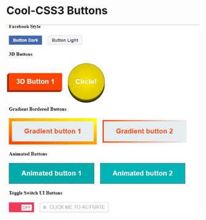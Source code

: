 # Cool-CSS3 Buttons


![alt text](https://github.com/komalsingh1/Cool-CSS-Stuff/blob/master/Website/Screenshot.JPG)
